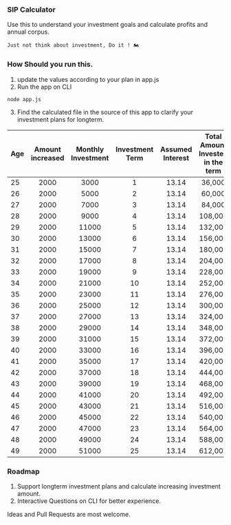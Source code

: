 ### SIP Calculator

Use this to understand your investment goals and calculate profits and annual corpus.

`Just not think about investment, Do it ! 🏍️`

### How Should you run this.

1. update the values according to your plan in app.js
2. Run the app on CLI
```
node app.js
```
3. Find the calculated file in the source of this app to clarify your investment plans for longterm.

| Age | Amount increased | Monthly Investment | Investment Term | Assumed Interest |  Total Amount Invested in the term  | + Gains  | + Previous year's Accumulation  | Total Accumulation  |
| ------------ |:-------------:|:-------------:|:-------------:|:-------------:|:-------------:|:-------------:|:-------------:|---------:|
 | 25 | 2000 | 3000 | 1 | 13.14 | 36,000 | 4,730 | 0 | 40,730 |
 | 26 | 2000 | 5000 | 2 | 13.14 | 60,000 | 7,884 | 40,730 | 108,614 |
 | 27 | 2000 | 7000 | 3 | 13.14 | 84,000 | 11,037 | 108,614 | 203,651 |
 | 28 | 2000 | 9000 | 4 | 13.14 | 108,000 | 14,191 | 203,651 | 325,842 |
 | 29 | 2000 | 11000 | 5 | 13.14 | 132,000 | 17,344 | 325,842 | 475,186 |
 | 30 | 2000 | 13000 | 6 | 13.14 | 156,000 | 20,498 | 475,186 | 651,684 |
 | 31 | 2000 | 15000 | 7 | 13.14 | 180,000 | 23,652 | 651,684 | 855,336 |
 | 32 | 2000 | 17000 | 8 | 13.14 | 204,000 | 26,805 | 855,336 | 1,086,141 |
 | 33 | 2000 | 19000 | 9 | 13.14 | 228,000 | 29,959 | 1,086,141 | 1,344,100 |
 | 34 | 2000 | 21000 | 10 | 13.14 | 252,000 | 33,112 | 1,344,100 | 1,629,212 |
 | 35 | 2000 | 23000 | 11 | 13.14 | 276,000 | 36,266 | 1,629,212 | 1,941,478 |
 | 36 | 2000 | 25000 | 12 | 13.14 | 300,000 | 39,420 | 1,941,478 | 2,280,898 |
 | 37 | 2000 | 27000 | 13 | 13.14 | 324,000 | 42,573 | 2,280,898 | 2,647,471 |
 | 38 | 2000 | 29000 | 14 | 13.14 | 348,000 | 45,727 | 2,647,471 | 3,041,198 |
 | 39 | 2000 | 31000 | 15 | 13.14 | 372,000 | 48,880 | 3,041,198 | 3,462,078 |
 | 40 | 2000 | 33000 | 16 | 13.14 | 396,000 | 52,034 | 3,462,078 | 3,910,112 |
 | 41 | 2000 | 35000 | 17 | 13.14 | 420,000 | 55,188 | 3,910,112 | 4,385,300 |
 | 42 | 2000 | 37000 | 18 | 13.14 | 444,000 | 58,341 | 4,385,300 | 4,887,641 |
 | 43 | 2000 | 39000 | 19 | 13.14 | 468,000 | 61,495 | 4,887,641 | 5,417,136 |
 | 44 | 2000 | 41000 | 20 | 13.14 | 492,000 | 64,648 | 5,417,136 | 5,973,784 |
 | 45 | 2000 | 43000 | 21 | 13.14 | 516,000 | 67,802 | 5,973,784 | 6,557,586 |
 | 46 | 2000 | 45000 | 22 | 13.14 | 540,000 | 70,956 | 6,557,586 | 7,168,542 |
 | 47 | 2000 | 47000 | 23 | 13.14 | 564,000 | 74,109 | 7,168,542 | 7,806,651 |
 | 48 | 2000 | 49000 | 24 | 13.14 | 588,000 | 77,263 | 7,806,651 | 8,471,914 |
 | 49 | 2000 | 51000 | 25 | 13.14 | 612,000 | 80,416 | 8,471,914 | 9,164,330 |

### Roadmap

1. Support longterm investment plans and calculate increasing investment amount.
2. Interactive Questions on CLI for better experience.


Ideas and Pull Requests are most welcome.
